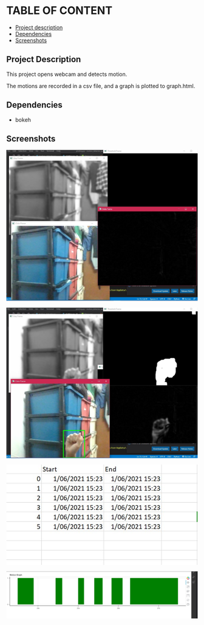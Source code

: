 # TABLE OF CONTENT

* [Project description](#project-description)
* [Dependencies](#dependencies)
* [Screenshots](#screenshots)



## Project Description

This project opens webcam and detects motion.

The motions are recorded in a csv file, and a graph is plotted to graph.html.

## Dependencies
- bokeh

## Screenshots

![motion0](Screenshots/motion1.jpg)

![motion detector](Screenshots/motion2.jpg)

![motion2](Screenshots/motion3.jpg)

![motion3](Screenshots/motion4.jpg)
